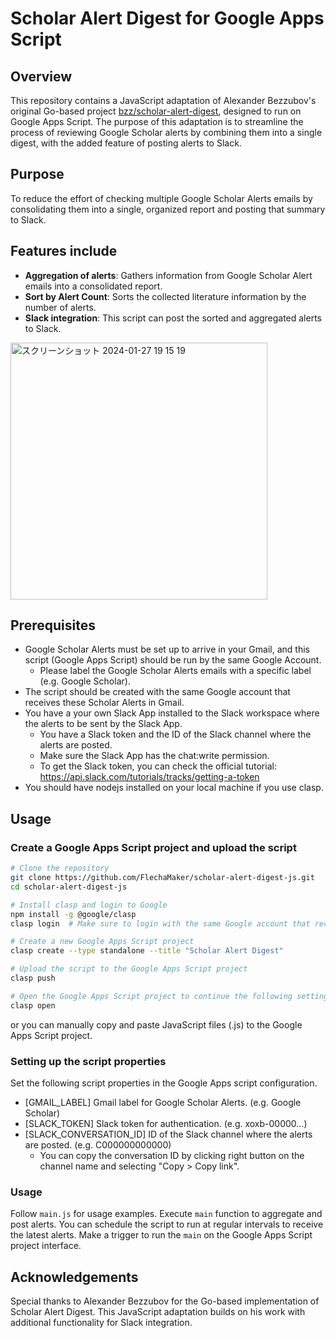 # Scholar Alert Digest for Google Apps Script

## Overview

This repository contains a JavaScript adaptation of Alexander Bezzubov's original Go-based project [bzz/scholar-alert-digest](https://github.com/bzz/scholar-alert-digest), designed to run on Google Apps Script. The purpose of this adaptation is to streamline the process of reviewing Google Scholar alerts by combining them into a single digest, with the added feature of posting alerts to Slack.

## Purpose

To reduce the effort of checking multiple Google Scholar Alerts emails by consolidating them into a single, organized report and posting that summary to Slack.

## Features include

- **Aggregation of alerts**: Gathers information from Google Scholar Alert emails into a consolidated report.
- **Sort by Alert Count**: Sorts the collected literature information by the number of alerts.
- **Slack integration**: This script can post the sorted and aggregated alerts to Slack.

<img width="411" alt="スクリーンショット 2024-01-27 19 15 19" src="https://github.com/FlechaMaker/scholar-alert-digest-js/assets/6488324/670a111a-1b5f-4c7a-9a79-af9978a5f682">

## Prerequisites

- Google Scholar Alerts must be set up to arrive in your Gmail, and this script (Google Apps Script) should be run by the same Google Account.
  - Please label the Google Scholar Alerts emails with a specific label (e.g. Google Scholar).
- The script should be created with the same Google account that receives these Scholar Alerts in Gmail.
- You have a your own Slack App installed to the Slack workspace where the alerts to be sent by the Slack App.
  - You have a Slack token and the ID of the Slack channel where the alerts are posted.
  - Make sure the Slack App has the chat:write permission.
  - To get the Slack token, you can check the official tutorial: https://api.slack.com/tutorials/tracks/getting-a-token
- You should have nodejs installed on your local machine if you use clasp.

## Usage

### Create a Google Apps Script project and upload the script

```sh
# Clone the repository
git clone https://github.com/FlechaMaker/scholar-alert-digest-js.git
cd scholar-alert-digest-js

# Install clasp and login to Google
npm install -g @google/clasp
clasp login  # Make sure to login with the same Google account that receives the Scholar Alerts!

# Create a new Google Apps Script project
clasp create --type standalone --title "Scholar Alert Digest"

# Upload the script to the Google Apps Script project
clasp push

# Open the Google Apps Script project to continue the following settings
clasp open
```

or you can manually copy and paste JavaScript files (.js) to the Google Apps Script project.

### Setting up the script properties

Set the following script properties in the Google Apps script configuration.

- [GMAIL_LABEL] Gmail label for Google Scholar Alerts. (e.g. Google Scholar)
- [SLACK_TOKEN] Slack token for authentication. (e.g. xoxb-00000...)
- [SLACK_CONVERSATION_ID] ID of the Slack channel where the alerts are posted. (e.g. C000000000000)
  - You can copy the conversation ID by clicking right button on the channel name and selecting "Copy > Copy link".

### Usage

Follow `main.js` for usage examples. Execute `main` function to aggregate and post alerts.
You can schedule the script to run at regular intervals to receive the latest alerts. Make a trigger to run the `main` on the Google Apps Script project interface.

## Acknowledgements

Special thanks to Alexander Bezzubov for the Go-based implementation of Scholar Alert Digest. This JavaScript adaptation builds on his work with additional functionality for Slack integration.
